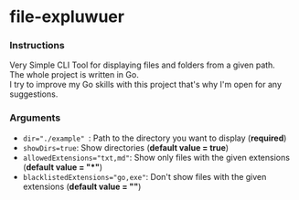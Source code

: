 # file-expluwuer

### Instructions

Very Simple CLI Tool for displaying files and folders from a given path. <br/>
The whole project is written in Go. <br/>
I try to improve my Go skills with this project that's why I'm open for any suggestions.

### Arguments

- `dir="./example" `: Path to the directory you want to display (**required**)
- `showDirs=true`: Show directories (**default value = true**)
- `allowedExtensions="txt,md"`: Show only files with the given extensions (**default value = "*"**)
- `blacklistedExtensions="go,exe"`: Don't show files with the given extensions (**default value = ""**)
